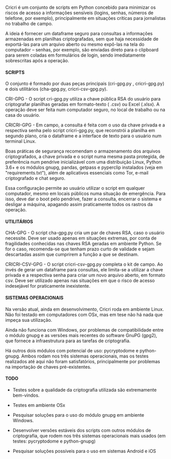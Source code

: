 Cricri é um conjunto de scripts em Python concebido para minimizar os riscos de acesso a informações sensíveis (logins, senhas, números de telefone, por exemplo), principalmente em situações críticas para jornalistas no trabalho de campo.

A ideia é fornecer um dataframe seguro para consultas a informações armazenadas em planilhas criptografadas, sem que haja necessidade de exportá-las para um arquivo aberto ou mesmo expô-las na tela do computador – senhas, por exemplo, são enviadas direto para o clipboard para serem coladas em formulários de login, sendo imediatamente sobrescritas após a operação.

#### SCRIPTS
O conjunto é formado por duas peças principais (cri-gpg.py , cricri-gpg.py) e dois utilitários (cha-gpg.py, cricri-csv-gpg.py).

CRI-GPG - O script cri-gpg.py utiliza a chave pública RSA do usuário para criptografar planilhas geradas em formato-texto ( .csv) ou Excel (.xlsx). A operação deve ser feita num computador seguro, no local de trabalho ou na casa do usuário.

CRICRI-GPG - Em campo, a consulta é feita com o uso da chave privada e a respectiva senha pelo script cricri-gpg.py, que reconstrói a planilha em segundo plano, cria o dataframe e a interface de texto para o usuário num terminal Linux.

Boas práticas de segurança recomendam o armazenamento dos arquivos criptografados, a chave privada e o script numa mesma pasta protegida, de preferência num pendrive inicializável com uma distribuição Linux, Python 3.6+ e os módulos gnupg, pandas, getpass e pyperclip instalados (veja em "requirements.txt"), além de aplicativos essenciais como Tor, e-mail criptografado e chat seguro.

Essa configuração permite ao usuário utilizar o script em qualquer computador, mesmo em locais públicos numa situação de emergência. Para isso, deve dar o boot pelo pendrive, fazer a consulta, encerrar o sistema e desligar a máquina, apagando assim praticamente todos os rastros da operação.

#### UTILITÁRIOS
CHA-GPG - O script cha-gpg.py cria um par de chaves RSA, caso o usuário necessite. Deve ser usado apenas em situações extremas, por conta de fragilidades conhecidas nas chaves RSA geradas em ambiente Python. Se for o caso, recomenda-se que tenham prazo curto de validade e sejam descartadas assim que cumprirem a função a que se destinam.

CRICRI-CSV-GPG - O script cricri-csv-gpg.py completa o kit de campo. Ao invés de gerar um dataframe para consultas, ele limita-se a utilizar a chave privada e a respectiva senha para criar um novo arquivo aberto, em formato csv. Deve ser utilizado apenas nas situações em que o risco de acesso indesejável for praticamente inexistente.


#### SISTEMAS OPERACIONAIS
Na versão atual, ainda em desenvolvimento, Cricri roda em ambiente Linux. Não foi testado em computadores com OSx, mas em tese não há nada que impeça sua utilização.

Ainda não funciona com Windows, por problemas de compatibilidade entre o módulo gnupg e as versões mais recentes do software GnuPG (gpg2), que fornece a infraestrutura para as tarefas de criptografia.

Há outros dois módulos com potencial de uso: pycryptodome e python-gnupg. Ambos rodam nos três sistemas operacionais, mas os testes realizados até aqui não foram satisfatórios, principalmente por problemas na importação de chaves pré-existentes.

#### TODO
- Testes sobre a qualidade da criptografia utilizada são extremamente bem-vindos.

- Testes em ambiente OSx

- Pesquisar soluções para o uso do módulo gnupg em ambiente Windows.

- Desenvolver versões estáveis dos scripts com outros módulos de criptografia, que rodem nos três sistemas operacionais mais usados (em testes: pycryptodome e python-gnupg)

- Pesquisar soluções possíveis para o uso em sistemas Android e iOS
